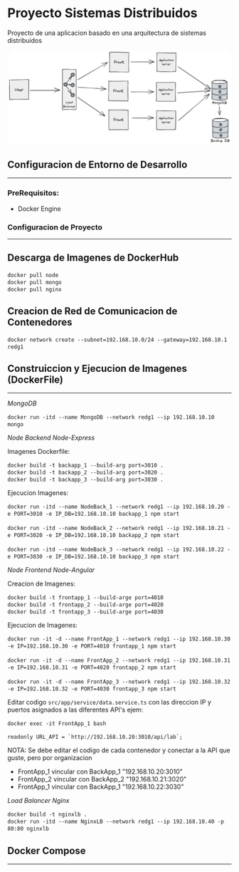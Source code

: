 # Proyecto Sistemas Distribuidos

Proyecto de una aplicacion basado en una arquitectura de sistemas distribuidos

  <a href="url"><img src="./images/arquitectura.png" style="border-radius:20px"></a>

## Configuracion de Entorno de Desarrollo
---

### PreRequisitos:

- Docker Engine

### Configuracion de Proyecto
---

## Descarga de Imagenes de DockerHub

```
docker pull node
docker pull mongo
docker pull nginx
```

## Creacion de Red de Comunicacion de Contenedores

```
docker network create --subnet=192.168.10.0/24 --gateway=192.168.10.1 redg1
```

## Construiccion y Ejecucion de Imagenes (DockerFile)
---

*MongoDB*

```
docker run -itd --name MongoDB --network redg1 --ip 192.168.10.10 mongo
```

*Node Backend Node-Express* 

Imagenes Dockerfile:

```
docker build -t backapp_1 --build-arg port=3010 .
docker build -t backapp_2 --build-arg port=3020 .
docker build -t backapp_3 --build-arg port=3030 .
```

Ejecucion Imagenes:
```
docker run -itd --name NodeBack_1 --network redg1 --ip 192.168.10.20 -e PORT=3010 -e IP_DB=192.168.10.10 backapp_1 npm start

docker run -itd --name NodeBack_2 --network redg1 --ip 192.168.10.21 -e PORT=3020 -e IP_DB=192.168.10.10 backapp_2 npm start

docker run -itd --name NodeBack_3 --network redg1 --ip 192.168.10.22 -e PORT=3030 -e IP_DB=192.168.10.10 backapp_3 npm start
```

*Node Frontend Node-Angular*

Creacion de Imagenes:
```
docker build -t frontapp_1 --build-arge port=4010
docker build -t frontapp_2 --build-arge port=4020
docker build -t frontapp_3 --build-arge port=4030
```

Ejecucion de Imagenes:
```
docker run -it -d --name FrontApp_1 --network redg1 --ip 192.168.10.30 -e IP=192.168.10.30 -e PORT=4010 frontapp_1 npm start

docker run -it -d --name FrontApp_2 --network redg1 --ip 192.168.10.31 -e IP=192.168.10.31 -e PORT=4020 frontapp_2 npm start

docker run -it -d --name FrontApp_3 --network redg1 --ip 192.168.10.32 -e IP=192.168.10.32 -e PORT=4030 frontapp_3 npm start
```

Editar codigo `src/app/service/data.service.ts` con las direccion IP y puertos asignados a las diferentes API's ejem:
```
docker exec -it FrontApp_1 bash
```

```
readonly URL_API = `http://192.168.10.20:3010/api/lab`;
```

NOTA: Se debe editar el codigo de cada contenedor y conectar a la API que guste, pero por organizacion 
- FrontApp_1 vincular con BackApp_1  "192.168.10.20:3010"
- FrontApp_2 vincular con BackApp_2  "192.168.10.21:3020"
- FrontApp_1 vincular con BackApp_1  "192.168.10.22:3030"

*Load Balancer Nginx*

```
docker build -t nginxlb .
docker run -itd --name NginxLB --network redg1 --ip 192.168.10.40 -p 80:80 nginxlb
```

## Docker Compose
---

<!-- **Configuracion Backend API**
---

Modo de interaccion shell del contenedor

```
docker exec -it NodeBack bash
```

Ejecucion de aplicacion Node en el contenedor

```
cd /home/node
npm install -f
npm run dev
``` -->

<!-- **Configuracion Frontend USER**
---

Modo de interaccion shell del contenedor

```
docker exec -it NodeFront bash
```

Ejecucion de aplicacion Node en el contenedor

```
cd /home/node
npm install -f
npm install -g @angular/cli@14.0.0
ng serve --host 192.168.100.30 --port 4200 --disable-host-check
```

**Configuracion Load Balancer Nginx**
---

```
cd /etc/nginx
nano nginx.conf
```
```
user nginx;
worker_processes auto;

error_log /var/log/nginx/error_log notice;
pid /var/run/nginx.pid;

events {
    worker_processes 1024;
}

http {
    include /etc/nginx/mime.type;
    default_type application/octet-stream;

    log_format main '$remote_addr - $remote_user [$time_local] "$requuest" '
                    '$status $body_bytes_sent "$http_referer" '
                    '"$http_user_agent" "$http_x_forwared_for';

    access_log /var/log/nginx/access_log main;

    sendfile        on;

    keepalive_timeout   65;

    upstream services {
        server 192.168.100.30:4200;
        server 192.168.100.31:4200;
        server 192.168.100.32:4200;
    }

    server {
        location / {
            proxy_pass http://services;
        }
    }
}
```
```
docker restart NginxLB
``` -->

